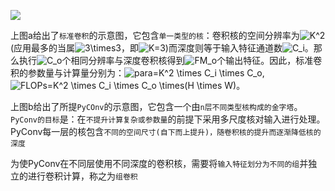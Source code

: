 ![](https://pic.downk.cc/item/5f7fbab01cd1bbb86bfd8fba.jpg)

上图a给出了`标准卷积`的示意图，它包含`单一类型的核`：卷积核的空间分辨率为![K^2](https://math.jianshu.com/math?formula=K%5E2)(应用最多的当属![3\times3](https://math.jianshu.com/math?formula=3%5Ctimes3)，即![K=3](https://math.jianshu.com/math?formula=K%3D3))而深度则等于输入特征通道数![C_i](https://math.jianshu.com/math?formula=C_i)。那么执行![C_o](https://math.jianshu.com/math?formula=C_o)个相同分辨率与深度卷积核得到![FM_o](https://math.jianshu.com/math?formula=FM_o)个输出特征。因此，标准卷积的参数量与计算量分别为：![para=K^2 \times C_i \times C_o](https://math.jianshu.com/math?formula=para%3DK%5E2%20%5Ctimes%20C_i%20%5Ctimes%20C_o),![FLOPs=K^2 \times C_i \times C_o \times(H \times W)](https://math.jianshu.com/math?formula=FLOPs%3DK%5E2%20%5Ctimes%20C_i%20%5Ctimes%20C_o%20%5Ctimes(H%20%5Ctimes%20W))。

上图b给出了所提`PyCOnv`的示意图，它包含一个由`n层不同类型核构成的金字塔`。`PyConv的目标`是：在`不提升计算复杂或参数量`的前提下采用多尺度核对输入进行处理。PyConv每一层的核包含`不同的空间尺寸(自下而上提升)，随卷积核的提升而逐渐降低核的深度`

 为使PyConv在不同层使用不同深度的卷积核，需要将`输入特征划分为不同的组`并独立的进行卷积计算，称之为`组卷积`

